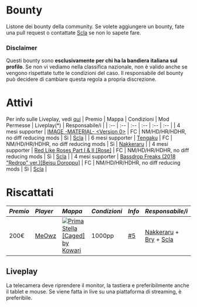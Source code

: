 # Bounty
Listone dei bounty della community.
Se volete aggiungere un bounty, fate una pull request o contattate [Scla](https://osu.ppy.sh/users/6802061) se non lo sapete fare.

### Disclaimer
Questi bounty sono **esclusivamente per chi ha la bandiera italiana sul profilo**.
Se non vi vediamo nella classifica nazionale, non è valido anche se vengono rispettate tutte le condizioni del caso.
Il responsabile del bounty può decidere di cambiare questa regola a propria discrezione.

# Attivi
Per info sulle Liveplay, vedi [qui](#liveplay)
| Premio | Mappa | Condizioni | Mod Permesse | Liveplay(*) | Responsabile/i |
| :-- | :-- | :-- | :-- | :-- | :-- |
| 4 mesi supporter | [IMAGE -MATERIAL- <Version 0>](https://osu.ppy.sh/b/252238) | FC | NM/HD/HR/HDHR, no diff reducing mods | Sì | [Scla](https://osu.ppy.sh/users/6802061) |
| 6 mesi supporter | [Tengaku](https://osu.ppy.sh/beatmapsets/336414#osu/816327) | FC | NM/HD/HR/HDHR, no diff reducing mods | Sì | [Nakkeraru](https://osu.ppy.sh/users/9326857) |
| 4 mesi supporter | [Red Like Roses Part I & II [Rose]](https://osu.ppy.sh/b/326864) | FC | NM/HD/HR/HDHR, no diff reducing mods | Sì | [Scla](https://osu.ppy.sh/users/6802061) |
| 4 mesi supporter | [Bassdrop Freaks (2018 "Redrop" ver.)[Beisu Doroppu]](https://osu.ppy.sh/b/1693575) | FC | NM/HD/HR/HDHR, no diff reducing mods | Sì | [Scla](https://osu.ppy.sh/users/6802061) |

# Riscattati
| _Premio_ | _Player_ | _Mappa_ | _Condizioni_ | _Info_ |  _Responsabile/i_ |
| :-- | :-- | :-- | :-- | :-- | :-- |
| 200€ | [MeOwz](https://osu.ppy.sh/users/17446380) | [![Prima Stella \[Caged\] by Kowari](https://github.com/osu-italy/bounty/assets/31241607/beaeb2ee-167d-4e33-92d7-c9e25505d568)](https://osu.ppy.sh/b/2663986) | 1000pp | [#5](https://github.com/osu-italy/bounty/issues/5) | [Nakkeraru](https://osu.ppy.sh/users/9326857) + [Bry](https://osu.ppy.sh/users/11786359) + [Scla](https://osu.ppy.sh/users/6802061) |

## Liveplay
La telecamera deve riprendere il monitor, la tastiera e preferibilmente anche il tablet e mouse. Se viene fatta in live su una piattaforma di streaming, è preferibile.
